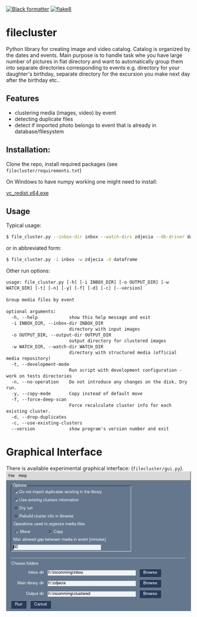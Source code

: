 [![Black formatter](https://github.com/izikeros/filecluster/actions/workflows/black.yml/badge.svg)](https://github.com/izikeros/filecluster/actions/workflows/black.yml)
[![flake8](https://github.com/izikeros/filecluster/actions/workflows/flake8.yml/badge.svg)](https://github.com/izikeros/filecluster/actions/workflows/flake8.yml)
# filecluster
Python library for creating image and video catalog. Catalog is organized by the dates and events.
Main purpose is to handle task whe you have large number of pictures in flat
directory and want to automatically group them into separate directories 
corresponding to events e.g. directory for your daughter's birthday, separate
directory for the excursion you make next day after the birthday etc.. 

## Features
- clustering media (images, video) by event
- detecting duplicate files
- detect if imported photo belongs to event that is already in database/filesystem

## Installation:
Clone the repo, install required packages (see `filecluster/requirements.txt`)

On Windows to have numpy working one might need to install:

[vc_redist.x64.exe](https://aka.ms/vs/15/release/vc_redist.x64.exe)

## Usage
Typical usage:
```bash
$ file_cluster.py --inbox-dir inbox --watch-dirs zdjecia --db-driver dataframe
```

or in abbreviated form:

```bash
$ file_cluster.py -i inbox -w zdjecia -d dataframe
```
Other run options:
```
usage: file_cluster.py [-h] [-i INBOX_DIR] [-o OUTPUT_DIR] [-w WATCH_DIR] [-t] [-n] [-y] [-f] [-d] [-c] [--version]

Group media files by event

optional arguments:
  -h, --help            show this help message and exit
  -i INBOX_DIR, --inbox-dir INBOX_DIR
                        directory with input images
  -o OUTPUT_DIR, --output-dir OUTPUT_DIR
                        output directory for clustered images
  -w WATCH_DIR, --watch-dir WATCH_DIR
                        directory with structured media (official media repository)
  -t, --development-mode
                        Run script with development configuration - work on tests directories
  -n, --no-operation    Do not introduce any changes on the disk. Dry run.
  -y, --copy-mode       Copy instead of default move
  -f, --force-deep-scan
                        Force recalculate cluster info for each existing cluster.
  -d, --drop-duplicates
  -c, --use-existing-clusters
  --version             show program's version number and exit

```
# Graphical Interface
There is available experimental graphical interface: (`filecluster/gui.py`).
![img](screenshot.png)
